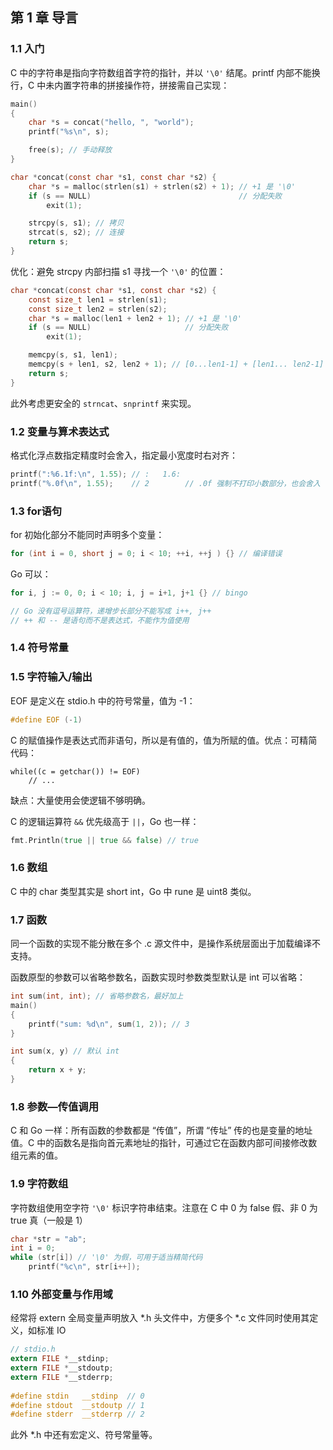## 第 1 章 导言

### 1.1 入门

C 中的字符串是指向字符数组首字符的指针，并以 `'\0'` 结尾。printf 内部不能换行，C 中未内置字符串的拼接操作符，拼接需自己实现：

```c
main()
{
    char *s = concat("hello, ", "world");
    printf("%s\n", s);

    free(s); // 手动释放
}

char *concat(const char *s1, const char *s2) {
    char *s = malloc(strlen(s1) + strlen(s2) + 1); // +1 是 '\0'
    if (s == NULL)                                 // 分配失败
        exit(1);

    strcpy(s, s1); // 拷贝
    strcat(s, s2); // 连接
    return s;
}
```

优化：避免 strcpy 内部扫描 s1 寻找一个 `'\0'` 的位置：

```c
char *concat(const char *s1, const char *s2) {
    const size_t len1 = strlen(s1);
    const size_t len2 = strlen(s2);
    char *s = malloc(len1 + len2 + 1); // +1 是 '\0'
    if (s == NULL)                     // 分配失败
        exit(1);

    memcpy(s, s1, len1);
    memcpy(s + len1, s2, len2 + 1); // [0...len1-1] + [len1... len2-1] + ['\0]
    return s;
}
```

此外考虑更安全的 `strncat`、`snprintf` 来实现。 



### 1.2 变量与算术表达式

格式化浮点数指定精度时会舍入，指定最小宽度时右对齐：

```c
printf(":%6.1f:\n", 1.55); // :   1.6:
printf("%.0f\n", 1.55);    // 2        // .0f 强制不打印小数部分，也会舍入
```



### 1.3 for语句

for 初始化部分不能同时声明多个变量：

```c
for (int i = 0, short j = 0; i < 10; ++i, ++j ) {} // 编译错误
```

Go 可以：

```go
for i, j := 0, 0; i < 10; i, j = i+1, j+1 {} // bingo

// Go 没有逗号运算符，递增步长部分不能写成 i++, j++
// ++ 和 -- 是语句而不是表达式，不能作为值使用
```



### 1.4 符号常量



### 1.5 字符输入/输出

EOF 是定义在 stdio.h 中的符号常量，值为 -1：

```c
#define	EOF	(-1)
```

C 的赋值操作是表达式而非语句，所以是有值的，值为所赋的值。优点：可精简代码：

```
while((c = getchar()) != EOF)
    // ...
```

缺点：大量使用会使逻辑不够明确。

C 的逻辑运算符 `&&` 优先级高于 `||`，Go 也一样：

```go
fmt.Println(true || true && false) // true
```



### 1.6 数组

C 中的 char 类型其实是 short int，Go 中 rune 是 uint8 类似。



### 1.7 函数

同一个函数的实现不能分散在多个 .c 源文件中，是操作系统层面出于加载编译不支持。

函数原型的参数可以省略参数名，函数实现时参数类型默认是 int 可以省略：

```c
int sum(int, int); // 省略参数名，最好加上
main() 
{
    printf("sum: %d\n", sum(1, 2)); // 3
}

int sum(x, y) // 默认 int
{
    return x + y;
}
```



### 1.8 参数—传值调用

C 和 Go 一样：所有函数的参数都是 “传值”，所谓 “传址” 传的也是变量的地址值。C 中的函数名是指向首元素地址的指针，可通过它在函数内部可间接修改数组元素的值。



### 1.9 字符数组

字符数组使用空字符 `'\0'` 标识字符串结束。注意在 C 中 0 为 false 假、非 0 为 true 真（一般是 1）

```c
char *str = "ab";
int i = 0;
while (str[i]) // '\0' 为假，可用于适当精简代码
    printf("%c\n", str[i++]);
```



### 1.10 外部变量与作用域

经常将 extern 全局变量声明放入  *.h 头文件中，方便多个 *.c 文件同时使用其定义，如标准 IO


```c
// stdio.h
extern FILE *__stdinp;
extern FILE *__stdoutp;
extern FILE *__stderrp;
 
#define stdin	__stdinp  // 0
#define stdout	__stdoutp // 1
#define stderr	__stderrp // 2
```

此外 *.h 中还有宏定义、符号常量等。